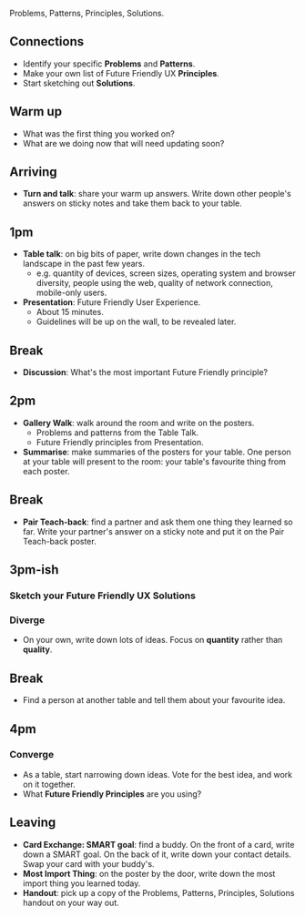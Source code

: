 Problems, Patterns, Principles, Solutions.

## Connections

* Identify your specific **Problems** and **Patterns**.
* Make your own list of Future Friendly UX **Principles**.
* Start sketching out **Solutions**.

## Warm up

* What was the first thing you worked on?
* What are we doing now that will need updating soon?

## Arriving

* **Turn and talk**: share your warm up answers. Write down other people's answers on sticky notes and take them back to your table.

## 1pm

* **Table talk**: on big bits of paper, write down changes in the tech landscape in the past few years.
  * e.g. quantity of devices, screen sizes, operating system and browser diversity, people using the web, quality of network connection, mobile-only users.
* **Presentation**: Future Friendly User Experience.
  * About 15 minutes.
  * Guidelines will be up on the wall, to be revealed later.

## Break

* **Discussion**: What's the most important Future Friendly principle?

## 2pm

* **Gallery Walk**: walk around the room and write on the posters.
  * Problems and patterns from the Table Talk.
  * Future Friendly principles from Presentation.
* **Summarise**: make summaries of the posters for your table. One person at your table will present to the room: your table's favourite thing from each poster.

## Break

* **Pair Teach-back**: find a partner and ask them one thing they learned so far. Write your partner's answer on a sticky note and put it on the Pair Teach-back poster.

## 3pm-ish

### Sketch your Future Friendly UX Solutions

### Diverge

* On your own, write down lots of ideas. Focus on **quantity** rather than **quality**.

## Break

* Find a person at another table and tell them about your favourite idea.

## 4pm

### Converge

* As a table, start narrowing down ideas. Vote for the best idea, and work on it together.
* What **Future Friendly Principles** are you using?

## Leaving

* **Card Exchange: SMART goal**: find a buddy. On the front of a card, write down a SMART goal. On the back of it, write down your contact details. Swap your card with your buddy's.
* **Most Import Thing**: on the poster by the door, write down the most import thing you learned today.
* **Handout**: pick up a copy of the Problems, Patterns, Principles, Solutions handout on your way out.
